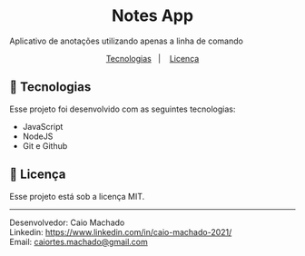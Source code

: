 <h1 align="center"> Notes App </h1>

<p align="left">
Aplicativo de anotações utilizando apenas a linha de comando
</p>

<p align="center">
  <a href="#-tecnologias">Tecnologias</a>&nbsp;&nbsp;&nbsp;|&nbsp;&nbsp;&nbsp;
  <a href="#memo-licença">Licença</a>
</p>

## 🚀 Tecnologias
Esse projeto foi desenvolvido com as seguintes tecnologias:

- JavaScript
- NodeJS
- Git e Github

## :memo: Licença

Esse projeto está sob a licença MIT.

---

Desenvolvedor: Caio Machado 
<br>
Linkedin: https://www.linkedin.com/in/caio-machado-2021/ 
<br>
Email: caiortes.machado@gmail.com
